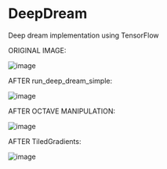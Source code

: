 # DeepDream
Deep dream implementation using TensorFlow

ORIGINAL IMAGE:

![image](https://user-images.githubusercontent.com/79209089/155667164-d19cece0-8a8e-4993-9dc4-8ccf5ea9915a.png)



AFTER run_deep_dream_simple:

![image](https://user-images.githubusercontent.com/79209089/155667254-029d84f8-56c8-4cd9-8ef5-8e48b31d3e73.png)



AFTER OCTAVE MANIPULATION:

![image](https://user-images.githubusercontent.com/79209089/155667370-d504351d-8a45-4636-b618-635624ee4852.png)



AFTER TiledGradients:

![image](https://user-images.githubusercontent.com/79209089/155667462-86ae47ea-71b8-4ffa-adc2-6116fd6dde09.png)
